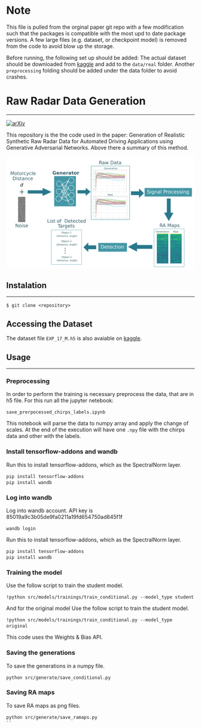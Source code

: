 # Note
This file is pulled from the orginal paper git repo with a few modification such that the packages is compatible with the most upd to date package versions. A few large files (e.g. dataset, or checkpoint model) is removed from the code to avoid blow up the storage. 

Before running, the following set up should be added:
The actual dataset should be downloaded from [kaggle](https://www.kaggle.com/datasets/eduardocandioto/raw-radar-data?select=EXP_17_M.h5) and add to the `data/real` folder. Another `preprocessing` folding should be added under the data folder to avoid crashes.

# Raw Radar Data Generation
---

[![arXiv](https://img.shields.io/badge/arXiv%20papr-2404.02905-b31b1b.svg)](https://arxiv.org/abs/2308.02632 
)&nbsp;

This repository is the the code used in the paper: Generation of Realistic Synthetic Raw Radar Data for Automated Driving Applications using Generative Adversarial Networks. Above there a summary of this method.

![Summary of the Approach](summary.png "Summary of the Approach")

## Instalation
---
```console
$ git clone <repository>
```

## Accessing the Dataset

The dataset file `EXP_17_M.h5` is also avaiable on [kaggle](https://www.kaggle.com/datasets/eduardocandioto/raw-radar-data?select=EXP_17_M.h5).

## Usage
---


### Preprocessing 
In order to perform the training is necessary preprocess the data, that are in h5 file. For this run all the jupyter netebook:
```console
save_prerpocessed_chirps_labels.ipynb
```
This notebook will parse the data to numpy array and apply the change of scales. At the end of the execution will have one `.npy` file with the chirps data and other with the labels.

### Install tensorflow-addons and wandb
Run this to install tensorflow-addons, which as the SpectralNorm layer.
```console
pip install tensorflow-addons
pip install wandb
```

### Log into wandb
Log into wandb account. API key is 85019a9c3b05de9fa0211a19fd654750ad845f1f
```console
wandb login
```

Run this to install tensorflow-addons, which as the SpectralNorm layer.
```console
pip install tensorflow-addons
pip install wandb
```

### Training the model
Use the follow script to train the student model.
```console
!python src/models/trainings/train_conditional.py --model_type student
```
And for the original model
Use the follow script to train the student model.
```console
!python src/models/trainings/train_conditional.py --model_type original
```
This code uses the Weights & Bias API.

### Saving the generations
To save the generations in a numpy file.
```console
python src/generate/save_conditional.py
```

### Saving RA maps
To save RA maps as png files.
```console
python src/generate/save_ramaps.py
``
